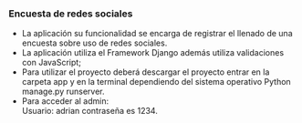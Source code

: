 ### Encuesta de redes sociales

- La aplicación su funcionalidad se encarga de registrar el llenado de una encuesta sobre uso de redes sociales.
-  La aplicación utiliza el Framework Django además utiliza validaciones con JavaScript;
- Para utilizar el proyecto deberá descargar el proyecto entrar en la carpeta app y en la terminal dependiendo del sistema operativo Python manage.py runserver.
- Para acceder al admin:  
		Usuario: adrian 
		contraseña es 1234.